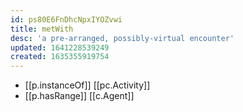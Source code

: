 ```yaml
---
id: ps80E6FnDhcNpxIYOZvwi
title: metWith
desc: 'a pre-arranged, possibly-virtual encounter'
updated: 1641228539249
created: 1635355919754
---
```




- [[p.instanceOf]] [[pc.Activity]]
- [[p.hasRange]] [[c.Agent]]
